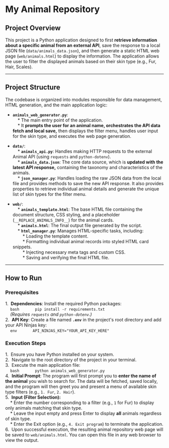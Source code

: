# My Animal Repository  
  
## Project Overview  
  
This project is a Python application designed to first **retrieve information about a specific animal from an external API**, save the response to a local JSON file (`data/animals_data.json`), and then generate a static HTML web page (`web/animals.html`) to display the information. The application allows the user to filter the displayed animals based on their skin type (e.g., Fur, Hair, Scales).  
  
---  
  
## Project Structure  
  
The codebase is organized into modules responsible for data management, HTML generation, and the main application logic:  
  
* **`animals_web_generator.py`**:  
    * The main entry point of the application.  
    * It **prompts the user for an animal name, orchestrates the API data fetch and local save,** then displays the filter menu, handles user input for the skin type, and executes the web page generation.  
  
* **`data/`**:  
    * **`animals_api.py`**: Handles making HTTP requests to the external Animal API (using `requests` and `python-dotenv`).  
    * **`animals_data.json`**: The core data source, which is **updated with the latest API response,** containing the taxonomy and characteristics of the animals.  
    * **`json_manager.py`**: Handles loading the raw JSON data from the local file and provides methods to save the new API response. It also provides properties to retrieve individual animal details and generate the unique list of skin types for the filter menu.  
  
* **`web/`**:  
    * **`animals_template.html`**: The base HTML file containing the document structure, CSS styling, and a placeholder (`__REPLACE_ANIMALS_INFO__`) for the animal cards.  
    * **`animals.html`**: The final output file generated by the script.  
    * **`html_manager.py`**: Manages HTML-specific tasks, including:  
        * Loading the template content.  
        * Formatting individual animal records into styled HTML card snippets.  
        * Injecting necessary meta tags and custom CSS.  
        * Saving and verifying the final HTML file.  
  
---  
  
## How to Run  
  
### Prerequisites  
  
1.  **Dependencies**: Install the required Python packages:  
    ```bash  
    pip install -r requirements.txt  
    ```  
    *(Requires `requests` and `python-dotenv`.)*  
2.  **API Key**: Create a file named **`.env`** in the project's root directory and add your API Ninjas key:  
    ```env  
    API_NINJAS_KEY="YOUR_API_KEY_HERE"  
    ```  
  
### Execution Steps  
  
1.  Ensure you have Python installed on your system.  
2.  Navigate to the root directory of the project in your terminal.  
3.  Execute the main application file:  
    ```bash  
    python animals_web_generator.py  
    ```  
4.  **Initial Prompt**: The program will first prompt you to **enter the name of the animal** you wish to search for. The data will be fetched, saved locally, and the program will then greet you and present a menu of available skin type filters (e.g., `1. Fur`, `2. Hair`).  
5.  **Input (Filter Selection):**  
    * Enter the number corresponding to a filter (e.g., `1` for Fur) to display only animals matching that skin type.  
    * Leave the input empty and press Enter to display **all** animals regardless of skin type.  
    * Enter the Exit option (e.g., `4. Exit program`) to terminate the application.  
6.  Upon successful execution, the resulting animal repository web page will be saved to `web/animals.html`. You can open this file in any web browser to view the output.